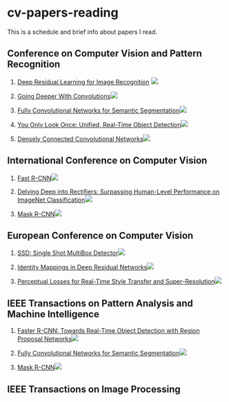 # cv-papers-reading
This is a schedule and brief info about papers I read.

## Conference on Computer Vision and Pattern Recognition

1. [Deep Residual Learning for Image Recognition](https://scholar.google.co.in/scholar?oi=bibs&cluster=9281510746729853742&btnI=1&hl=en) <img src="https://img.shields.io/badge/Completed-Read%20on%2016--AUG--2020-green">

2. [Going Deeper With Convolutions](https://scholar.google.co.in/scholar?oi=bibs&cluster=17799971764477278135&btnI=1&hl=en)<img src="https://img.shields.io/badge/Scheduled-Not%20Fixed-red">

3. [Fully Convolutional Networks for Semantic Segmentation](https://scholar.google.co.in/scholar?oi=bibs&cluster=16635967164511657165&btnI=1&hl=en)<img src="https://img.shields.io/badge/Scheduled-Not%20Fixed-red">

4. [You Only Look Once: Unified, Real-Time Object Detection](https://scholar.google.co.in/scholar?oi=bibs&cluster=6382612685700818764&btnI=1&hl=en)<img src="https://img.shields.io/badge/Scheduled-Not%20Fixed-red">

5. [Densely Connected Convolutional Networks](https://scholar.google.co.in/scholar?oi=bibs&cluster=4205512852566836101&btnI=1&hl=en)<img src="https://img.shields.io/badge/Scheduled-Not%20Fixed-red">

## International Conference on Computer Vision

1. [Fast R-CNN](https://scholar.google.co.in/scholar?oi=bibs&cluster=16324699838103945745&btnI=1&hl=en)<img src="https://img.shields.io/badge/Scheduled-Not%20Fixed-red">

2. [Delving Deep into Rectifiers: Surpassing Human-Level Performance on ImageNet Classification](https://scholar.google.co.in/scholar?oi=bibs&cluster=6243061688889140249&btnI=1&hl=en)<img src="https://img.shields.io/badge/Scheduled-Not%20Fixed-red">

3. [Mask R-CNN](https://scholar.google.co.in/scholar?oi=bibs&cluster=11459229647356475672&btnI=1&hl=en)<img src="https://img.shields.io/badge/Scheduled-Not%20Fixed-red">

## European Conference on Computer Vision

1. [SSD: Single Shot MultiBox Detector](https://scholar.google.co.in/scholar?oi=bibs&cluster=15383553494348295625&btnI=1&hl=en)<img src="https://img.shields.io/badge/Scheduled-Not%20Fixed-red">

2. [Identity Mappings in Deep Residual Networks](https://scholar.google.co.in/scholar?oi=bibs&cluster=14035416619237709781&btnI=1&hl=en)<img src="https://img.shields.io/badge/Scheduled-Not%20Fixed-red">

3. [Perceptual Losses for Real-Time Style Transfer and Super-Resolution](https://scholar.google.co.in/scholar?oi=bibs&cluster=5132755018694140583&btnI=1&hl=en)<img src="https://img.shields.io/badge/Scheduled-Not%20Fixed-red">

## IEEE Transactions on Pattern Analysis and Machine Intelligence

1. [Faster R-CNN: Towards Real-Time Object Detection with Region Proposal Networks](https://scholar.google.co.in/scholar?oi=bibs&cluster=16436232259506318906&btnI=1&hl=en)<img src="https://img.shields.io/badge/Scheduled-Not%20Fixed-red">

2. [Fully Convolutional Networks for Semantic Segmentation](https://scholar.google.co.in/scholar?oi=bibs&cluster=16635967164511657165&btnI=1&hl=en)<img src="https://img.shields.io/badge/Scheduled-Not%20Fixed-red">

3. [Mask R-CNN](https://scholar.google.co.in/scholar?oi=bibs&cluster=11459229647356475672&btnI=1&hl=en)<img src="https://img.shields.io/badge/Scheduled-Not%20Fixed-red">

## IEEE Transactions on Image Processing


## 